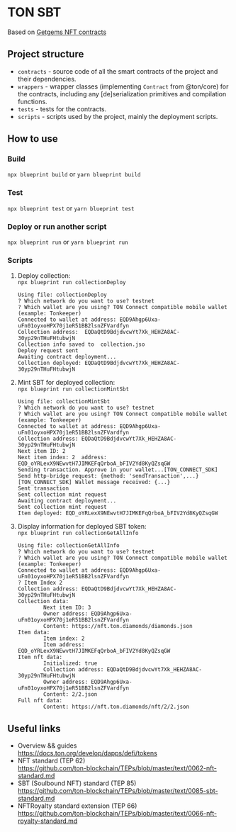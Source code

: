 # TON SBT

Based on [Getgems NFT contracts](https://github.com/getgems-io/nft-contracts/)

## Project structure

-   `contracts` - source code of all the smart contracts of the project and their dependencies.
-   `wrappers` - wrapper classes (implementing `Contract` from @ton/core) for the contracts, including any [de]serialization primitives and compilation functions.
-   `tests` - tests for the contracts.
-   `scripts` - scripts used by the project, mainly the deployment scripts.

## How to use

### Build

`npx blueprint build` or `yarn blueprint build`

### Test

`npx blueprint test` or `yarn blueprint test`

### Deploy or run another script

`npx blueprint run` or `yarn blueprint run`

### Scripts

1. Deploy collection:  
   `npx blueprint run collectionDeploy`
   ```shell
   Using file: collectionDeploy
   ? Which network do you want to use? testnet
   ? Which wallet are you using? TON Connect compatible mobile wallet (example: Tonkeeper)
   Connected to wallet at address: EQD9Ahgp6Uxa-uFn01oyxoHPX70j1eR51BB2lsnZFVardfyn
   Collection address:  EQDaQtD9BdjdvcwYt7Xk_HEHZA8AC-30yp29nTHuFHtubwjN
   Collection info saved to  collection.jso
   Deploy request sent
   Awaiting contract deployment...
   Collection deployed: EQDaQtD9BdjdvcwYt7Xk_HEHZA8AC-30yp29nTHuFHtubwjN
   ```
3. Mint SBT for deployed collection:  
   `npx blueprint run collectionMintSbt`
   ```shell
   Using file: collectionMintSbt
   ? Which network do you want to use? testnet
   ? Which wallet are you using? TON Connect compatible mobile wallet (example: Tonkeeper)
   Connected to wallet at address: EQD9Ahgp6Uxa-uFn01oyxoHPX70j1eR51BB2lsnZFVardfyn
   Collection address: EQDaQtD9BdjdvcwYt7Xk_HEHZA8AC-30yp29nTHuFHtubwjN
   Next item ID: 2
   Next item index: 2  address: EQD_oYRLexX9NEwvtH7JIMKEFqQrboA_bFIV2Yd8KyQZsqGW
   Sending transaction. Approve in your wallet...[TON_CONNECT_SDK] Send http-bridge request: {method: 'sendTransaction',...}
   [TON_CONNECT_SDK] Wallet message received: {...}
   Sent transaction
   Sent collection mint request
   Awaiting contract deployment...
   Sent collection mint request
   Item deployed: EQD_oYRLexX9NEwvtH7JIMKEFqQrboA_bFIV2Yd8KyQZsqGW
   ```
5. Display information for deployed SBT token:  
   `npx blueprint run collectionGetAllInfo`
   ```shell
   Using file: collectionGetAllInfo
   ? Which network do you want to use? testnet
   ? Which wallet are you using? TON Connect compatible mobile wallet (example: Tonkeeper)
   Connected to wallet at address: EQD9Ahgp6Uxa-uFn01oyxoHPX70j1eR51BB2lsnZFVardfyn
   ? Item Index 2
   Collection address: EQDaQtD9BdjdvcwYt7Xk_HEHZA8AC-30yp29nTHuFHtubwjN
   Collection data:
           Next item ID: 3
           Owner address: EQD9Ahgp6Uxa-uFn01oyxoHPX70j1eR51BB2lsnZFVardfyn
           Content: https://nft.ton.diamonds/diamonds.json
   Item data:
           Item index: 2
           Item address: EQD_oYRLexX9NEwvtH7JIMKEFqQrboA_bFIV2Yd8KyQZsqGW
   Item nft data:
           Initialized: true
           Collection address: EQDaQtD9BdjdvcwYt7Xk_HEHZA8AC-30yp29nTHuFHtubwjN
           Owner address: EQD9Ahgp6Uxa-uFn01oyxoHPX70j1eR51BB2lsnZFVardfyn
           Content: 2/2.json
   Full nft data:
           Content: https://nft.ton.diamonds/nft/2/2.json
   ```

## Useful links

- Overview && guides  
  https://docs.ton.org/develop/dapps/defi/tokens
- NFT standard (TEP 62)  
  https://github.com/ton-blockchain/TEPs/blob/master/text/0062-nft-standard.md
- SBT (Soulbound NFT) standard (TEP 85)  
  https://github.com/ton-blockchain/TEPs/blob/master/text/0085-sbt-standard.md
- NFTRoyalty standard extension (TEP 66)  
  https://github.com/ton-blockchain/TEPs/blob/master/text/0066-nft-royalty-standard.md
